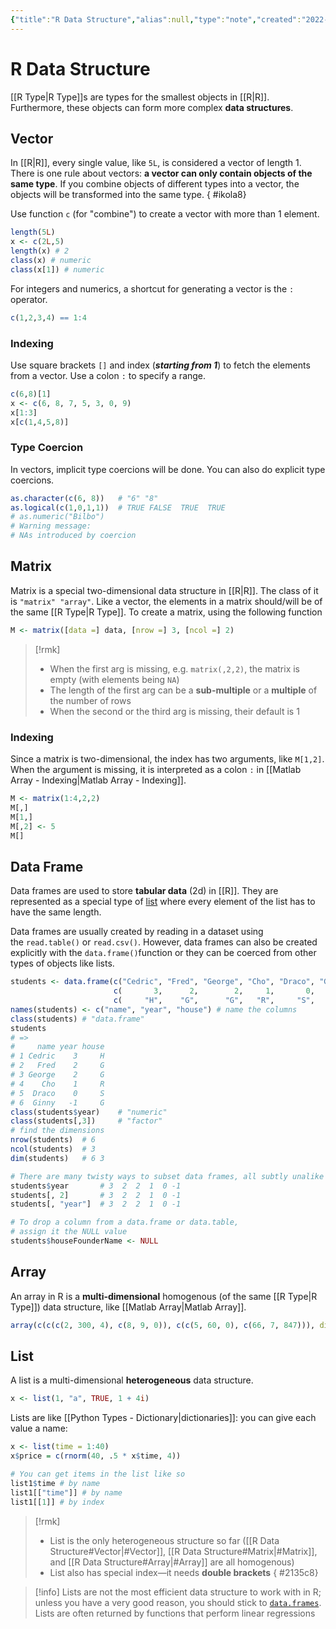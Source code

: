 ```yaml
---
{"title":"R Data Structure","alias":null,"type":"note","created":"2022-09-08T19:22:59","modified":"2022-12-12T14:11:39","dg-publish":true,"sup":["[[R\|R]]"],"state":"done","permalink":"/r-data-structure/","dgPassFrontmatter":true,"updated":"2022-12-12T14:11:39"}
---
```



# R Data Structure

[[R Type\|R Type]]s are types for the smallest objects in [[R\|R]]. Furthermore, these objects can form more complex **data structures**.

## Vector

In [[R\|R]], every single value, like `5L`, is considered a vector of length 1.
There is one rule about vectors: **a vector can only contain objects of the same type**.
If you combine objects of different types into a vector, the objects will be transformed into the same type.
{ #ikola8}


Use function `c` (for "combine") to create a vector with more than 1 element.

```r
length(5L)
x <- c(2L,5)
length(x) # 2
class(x) # numeric
class(x[1]) # numeric
```

For integers and numerics, a shortcut for generating a vector is the `:` operator.

```r
c(1,2,3,4) == 1:4
```

### Indexing

Use square brackets `[]` and index (***starting from 1***) to fetch the elements from a vector. Use a colon `:` to specify a range.

```r
c(6,8)[1]
x <- c(6, 8, 7, 5, 3, 0, 9)
x[1:3]
x[c(1,4,5,8)]
```

### Type Coercion

In vectors, implicit type coercions will be done. You can also do explicit type coercions.

```r
as.character(c(6, 8))   # "6" "8"
as.logical(c(1,0,1,1))  # TRUE FALSE  TRUE  TRUE
# as.numeric("Bilbo")
# Warning message:
# NAs introduced by coercion    
```

## Matrix

Matrix is a special two-dimensional data structure in [[R\|R]]. The class of it is `"matrix" "array"`.
Like a vector, the elements in a matrix should/will be of the same [[R Type\|R Type]].
To create a matrix, using the following function

```r
M <- matrix([data =] data, [nrow =] 3, [ncol =] 2)
```

> [!rmk]
> - When the first arg is missing, e.g. `matrix(,2,2)`, the matrix is empty (with elements being `NA`)
> - The length of the first arg can be a **sub-multiple** or a **multiple** of the number of rows
> - When the second or the third arg is missing, their default is 1

### Indexing

Since a matrix is two-dimensional, the index has two arguments, like `M[1,2]`. When the argument is missing, it is interpreted as a colon `:` in [[Matlab Array - Indexing\|Matlab Array - Indexing]].

```r
M <- matrix(1:4,2,2)
M[,]
M[1,]
M[,2] <- 5
M[]
```

## Data Frame

Data frames are used to store **tabular data** (2d) in [[R]]. They are represented as a special type of [list](#list) where every element of the list has to have the same length.

Data frames are usually created by reading in a dataset using the `read.table()` or `read.csv()`. However, data frames can also be created explicitly with the `data.frame()`function or they can be coerced from other types of objects like lists.

```r
students <- data.frame(c("Cedric", "Fred", "George", "Cho", "Draco", "Ginny"),
                       c(       3,      2,        2,     1,       0,      -1),
                       c(     "H",    "G",      "G",   "R",     "S",     "G"))
names(students) <- c("name", "year", "house") # name the columns
class(students) # "data.frame"
students
# =>
#     name year house
# 1 Cedric    3     H
# 2   Fred    2     G
# 3 George    2     G
# 4    Cho    1     R
# 5  Draco    0     S
# 6  Ginny   -1     G
class(students$year)    # "numeric"
class(students[,3])     # "factor"
# find the dimensions
nrow(students)  # 6
ncol(students)  # 3
dim(students)   # 6 3

# There are many twisty ways to subset data frames, all subtly unalike
students$year       # 3  2  2  1  0 -1
students[, 2]       # 3  2  2  1  0 -1
students[, "year"]  # 3  2  2  1  0 -1

# To drop a column from a data.frame or data.table,
# assign it the NULL value
students$houseFounderName <- NULL
```

## Array

An array in R is a **multi-dimensional** homogenous (of the same [[R Type\|R Type]]) data structure, like [[Matlab Array\|Matlab Array]].

```r
array(c(c(c(2, 300, 4), c(8, 9, 0)), c(c(5, 60, 0), c(66, 7, 847))), dim = c(3, 2, 2))
```

## List

A list is a multi-dimensional **heterogeneous** data structure.

```r
x <- list(1, "a", TRUE, 1 + 4i)
```

Lists are like [[Python Types - Dictionary\|dictionaries]]: you can give each value a name:

```r
x <- list(time = 1:40)
x$price = c(rnorm(40, .5 * x$time, 4))
```

```r
# You can get items in the list like so
list1$time # by name
list1[["time"]] # by name
list1[[1]] # by index
```

> [!rmk]
> - List is the only heterogeneous structure so far ([[R Data Structure#Vector\|#Vector]], [[R Data Structure#Matrix\|#Matrix]], and [[R Data Structure#Array\|#Array]] are all homogenous)
> - List also has special index—it needs **double brackets**
{ #2135c8}


> [!info]
> Lists are not the most efficient data structure to work with in R; unless you have a very good reason, you should stick to [`data.frames`](<#data frame>).
> Lists are often returned by functions that perform linear regressions
